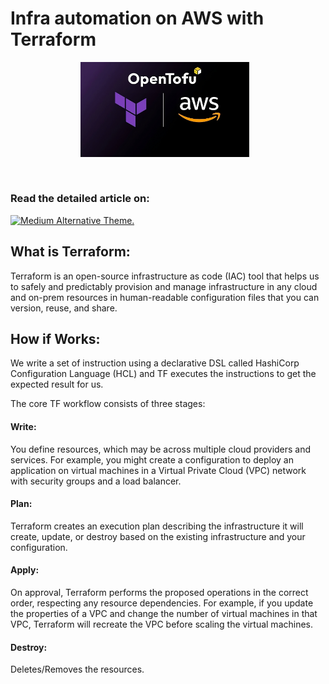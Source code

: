 # Infra automation on AWS with Terraform
<p align="center">
<img alt="Terraform" width="270px" src="tofu.png" style="padding-right:10px;" /> 
</p>
</br>
<h3> <strong> Read the detailed article on: </strong> </h3> <a href = "https://sagarkpanda.medium.com/list/terraform-20b3355e3dbb" target ="_blank"> 
 
<picture>
   <source media="(prefers-color-scheme: dark)" srcset="https://github.com/sagarkrp/sagarkrp/blob/main/images/Medium-white1x.png" width="160px" height="35px">
   <source media="(prefers-color-scheme: light)" srcset="https://raw.githubusercontent.com/sagarkrp/sagarkrp/main/images/Medium-dark.svg" width="160px" height="35px"> 
   <img alt="Medium Alternative Theme." src="https://raw.githubusercontent.com/sagarkrp/sagarkrp/main/images/Medium-dark.svg" width="160px" height="35px">
</picture> </a>

## What is Terraform:
Terraform is an open-source infrastructure as code (IAC) tool that helps us to safely and predictably provision and manage infrastructure in any cloud and on-prem resources in human-readable configuration files that you can version, reuse, and share.

## How if Works:
We write a set of instruction using a declarative DSL called HashiCorp Configuration Language (HCL) and TF executes the instructions to get the expected result for us.

The core TF workflow consists of three stages:

<h4> Write: </h4> You define resources, which may be across multiple cloud providers and services. For example, you might create a configuration to deploy an application on virtual machines in a Virtual Private Cloud (VPC) network with security groups and a load balancer.

<h4> Plan: </h4> Terraform creates an execution plan describing the infrastructure it will create, update, or destroy based on the existing infrastructure and your configuration.

<h4> Apply: </h4>

On approval, Terraform performs the proposed operations in the correct order, respecting any resource dependencies. For example, if you update the properties of a VPC and change the number of virtual machines in that VPC, Terraform will recreate the VPC before scaling the virtual machines.

<h4> Destroy: </h4>

Deletes/Removes the resources.
